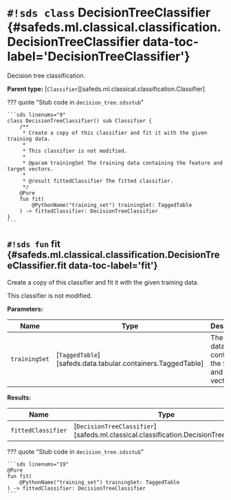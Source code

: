 # `#!sds class` DecisionTreeClassifier {#safeds.ml.classical.classification.DecisionTreeClassifier data-toc-label='DecisionTreeClassifier'}

Decision tree classification.

**Parent type:** [`Classifier`][safeds.ml.classical.classification.Classifier]

??? quote "Stub code in `decision_tree.sdsstub`"

    ```sds linenums="9"
    class DecisionTreeClassifier() sub Classifier {
        /**
         * Create a copy of this classifier and fit it with the given training data.
         *
         * This classifier is not modified.
         *
         * @param trainingSet The training data containing the feature and target vectors.
         *
         * @result fittedClassifier The fitted classifier.
         */
        @Pure
        fun fit(
            @PythonName("training_set") trainingSet: TaggedTable
        ) -> fittedClassifier: DecisionTreeClassifier
    }
    ```

## `#!sds fun` fit {#safeds.ml.classical.classification.DecisionTreeClassifier.fit data-toc-label='fit'}

Create a copy of this classifier and fit it with the given training data.

This classifier is not modified.

**Parameters:**

| Name | Type | Description | Default |
|------|------|-------------|---------|
| `trainingSet` | [`TaggedTable`][safeds.data.tabular.containers.TaggedTable] | The training data containing the feature and target vectors. | - |

**Results:**

| Name | Type | Description |
|------|------|-------------|
| `fittedClassifier` | [`DecisionTreeClassifier`][safeds.ml.classical.classification.DecisionTreeClassifier] | The fitted classifier. |

??? quote "Stub code in `decision_tree.sdsstub`"

    ```sds linenums="19"
    @Pure
    fun fit(
        @PythonName("training_set") trainingSet: TaggedTable
    ) -> fittedClassifier: DecisionTreeClassifier
    ```
